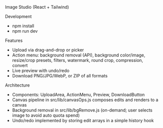 Image Studio (React + Tailwind)

Development
- npm install
- npm run dev

Features
- Upload via drag-and-drop or picker
- Action menu: background removal (API), background color/image, resize/crop presets, filters, watermark, round crop, compression, convert
- Live preview with undo/redo
- Download PNG/JPG/WebP, or ZIP of all formats

Architecture
- Components: UploadArea, ActionMenu, Preview, DownloadButton
- Canvas pipeline in src/lib/canvasOps.js composes edits and renders to a canvas
- Background removal in src/lib/bgRemove.js (on-demand; user selects image to avoid auto quota spend)
- Undo/redo implemented by storing edit arrays in a simple history hook

